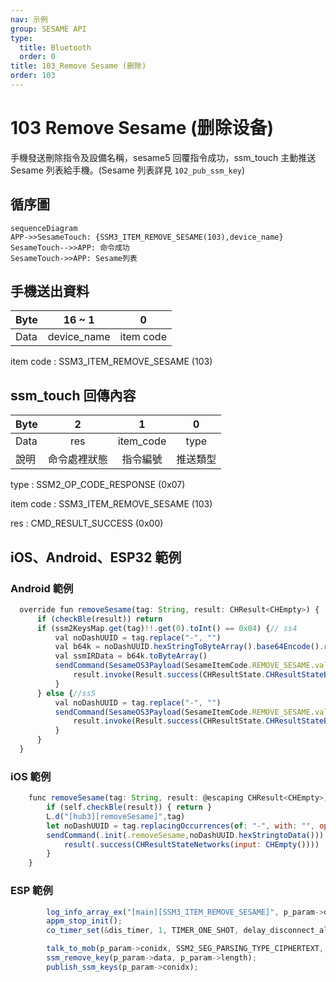 ```yaml
---
nav: 示例
group: SESAME API
type:
  title: Bluetooth
  order: 0
title: 103_Remove Sesame (删除)
order: 103
---
```


# 103 Remove Sesame (删除设备)

手機發送刪除指令及設備名稱，sesame5 回覆指令成功，ssm_touch 主動推送 Sesame 列表給手機。(Sesame 列表詳見 `102_pub_ssm_key`)

## 循序圖

```mermaid
sequenceDiagram
APP->>SesameTouch: {SSM3_ITEM_REMOVE_SESAME(103),device_name}
SesameTouch-->>APP: 命令成功
SesameTouch->>APP: Sesame列表
```


## 手機送出資料

| Byte |   16 ~ 1    |     0     |
| ---- | :---------: | :-------: |
| Data | device_name | item code |

item code : SSM3_ITEM_REMOVE_SESAME (103)

## ssm_touch 回傳內容

| Byte |      2       |     1     |    0     |
| ---- | :----------: | :-------: | :------: |
| Data |     res      | item_code |   type   |
| 說明 | 命令處裡狀態 | 指令編號  | 推送類型 |

type : SSM2_OP_CODE_RESPONSE (0x07)

item code : SSM3_ITEM_REMOVE_SESAME (103)

res : CMD_RESULT_SUCCESS (0x00)

## iOS、Android、ESP32 範例
 

### Android 範例

```jsx | pure
  override fun removeSesame(tag: String, result: CHResult<CHEmpty>) {
      if (checkBle(result)) return
      if (ssm2KeysMap.get(tag)!!.get(0).toInt() == 0x04) {// ss4
          val noDashUUID = tag.replace("-", "")
          val b64k = noDashUUID.hexStringToByteArray().base64Encode().replace("=", "")
          val ssmIRData = b64k.toByteArray()
          sendCommand(SesameOS3Payload(SesameItemCode.REMOVE_SESAME.value, ssmIRData)) { ssm2ResponsePayload ->
              result.invoke(Result.success(CHResultState.CHResultStateBLE(CHEmpty())))
          }
      } else {//ss5
          val noDashUUID = tag.replace("-", "")
          sendCommand(SesameOS3Payload(SesameItemCode.REMOVE_SESAME.value, noDashUUID.hexStringToByteArray())) { ssm2ResponsePayload ->
              result.invoke(Result.success(CHResultState.CHResultStateBLE(CHEmpty())))
          }
      }
  }
```

### iOS 範例

```jsx | pure
    func removeSesame(tag: String, result: @escaping CHResult<CHEmpty>) {
        if (self.checkBle(result)) { return }
        L.d("[hub3][removeSesame]",tag)
        let noDashUUID = tag.replacingOccurrences(of: "-", with: "", options: [], range: nil)
        sendCommand(.init(.removeSesame,noDashUUID.hexStringtoData())) { (response) in
            result(.success(CHResultStateNetworks(input: CHEmpty())))
        }
    }
```

### ESP 範例

```jsx | pure
        log_info_array_ex("[main][SSM3_ITEM_REMOVE_SESAME]", p_param->data, p_param->length)
        appm_stop_init();
        co_timer_set(&dis_timer, 1, TIMER_ONE_SHOT, delay_disconnect_all_ssm, NULL);

        talk_to_mob(p_param->conidx, SSM2_SEG_PARSING_TYPE_CIPHERTEXT, ble_tx_buf, 3);
        ssm_remove_key(p_param->data, p_param->length);
        publish_ssm_keys(p_param->conidx);
``` 

